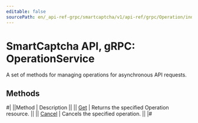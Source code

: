 ```yaml
---
editable: false
sourcePath: en/_api-ref-grpc/smartcaptcha/v1/api-ref/grpc/Operation/index.md
---
```


# SmartCaptcha API, gRPC: OperationService

A set of methods for managing operations for asynchronous API requests.

## Methods

#|
||Method | Description ||
|| [Get](get.md) | Returns the specified Operation resource. ||
|| [Cancel](cancel.md) | Cancels the specified operation. ||
|#